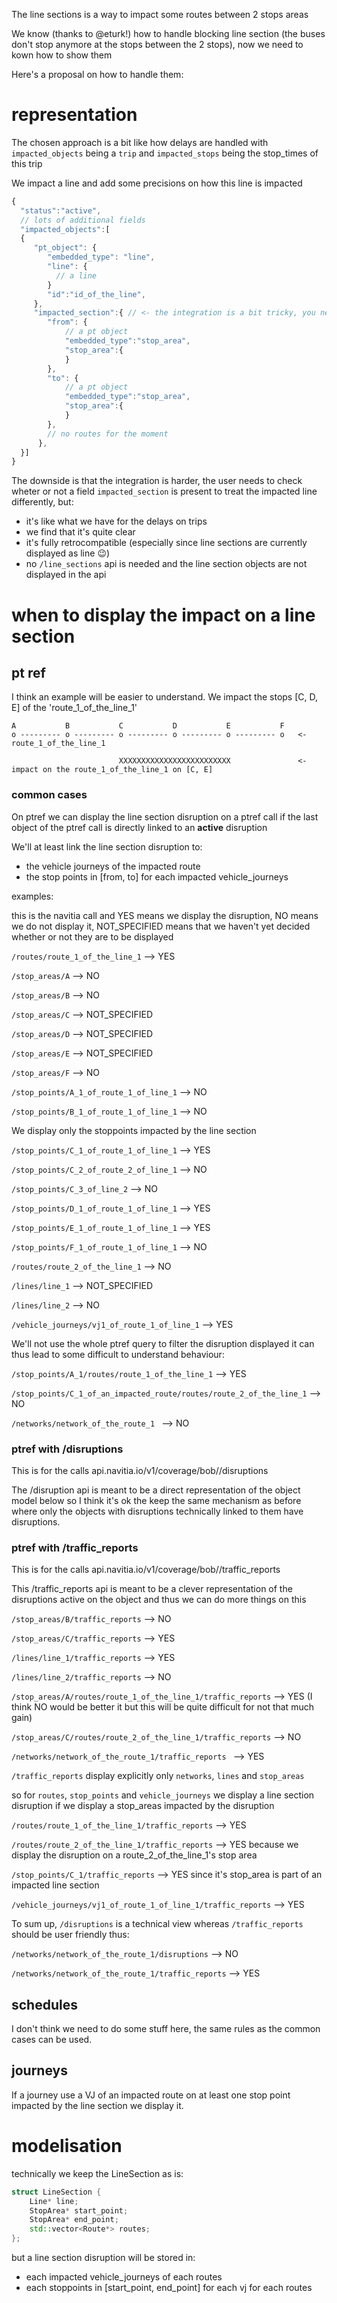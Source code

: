 The line sections is a way to impact some routes between 2 stops areas

We know (thanks to @eturk!) how to handle blocking line section (the buses don't stop anymore at the stops between the 2 stops), now we need to kown how to show them

Here's a proposal on how to handle them:

# representation

The chosen approach is a bit like how delays are handled with `impacted_objects` being a `trip` and `impacted_stops` being the stop_times of this trip

We impact a line and add some precisions on how this line is impacted

```javascript
{
  "status":"active",
  // lots of additional fields
  "impacted_objects":[
  {
     "pt_object": {
        "embedded_type": "line",
        "line": {
          // a line
        }
        "id":"id_of_the_line",
     }, 
     "impacted_section":{ // <- the integration is a bit tricky, you need to check this field to know the impact is on a line section
        "from": {
            // a pt object
            "embedded_type":"stop_area",
            "stop_area":{
            }
        },
        "to": {
            // a pt object
            "embedded_type":"stop_area",
            "stop_area":{
            }
        },
        // no routes for the moment
      },
  }]
}
```

The downside is that the integration is harder, the user needs to check wheter or not a field `impacted_section` is present to treat the impacted line differently, 
but:
* it's like what we have for the delays on trips
* we find that it's quite clear
* it's fully retrocompatible (especially since line sections are currently displayed as line :wink:)
* no `/line_sections` api is needed and the line section objects are not displayed in the api

# when to display the impact on a line section

## pt ref

I think an example will be easier to understand. We impact the stops [C, D, E] of the 'route_1_of_the_line_1'

```
A           B           C           D           E           F
o --------- o --------- o --------- o --------- o --------- o   <- route_1_of_the_line_1

                        XXXXXXXXXXXXXXXXXXXXXXXXX               <- impact on the route_1_of_the_line_1 on [C, E]
```

### common cases

On ptref we can display the line section disruption on a ptref call if the last object of the ptref call is directly linked to an **active** disruption

We'll at least link the line section disruption to:
* the vehicle journeys of the impacted route
* the stop points in [from, to] for each impacted vehicle_journeys

examples:

this is the navitia call and YES means we display the disruption, NO means we do not display it, 
NOT_SPECIFIED means that we haven't yet decided whether or not they are to be displayed

`/routes/route_1_of_the_line_1` --> YES

`/stop_areas/A`  --> NO

`/stop_areas/B`  --> NO

`/stop_areas/C`  --> NOT_SPECIFIED

`/stop_areas/D`  --> NOT_SPECIFIED

`/stop_areas/E`  --> NOT_SPECIFIED

`/stop_areas/F`  --> NO

`/stop_points/A_1_of_route_1_of_line_1`  --> NO

`/stop_points/B_1_of_route_1_of_line_1`  --> NO

We display only the stoppoints impacted by the line section

`/stop_points/C_1_of_route_1_of_line_1`  --> YES

`/stop_points/C_2_of_route_2_of_line_1`  --> NO

`/stop_points/C_3_of_line_2`  --> NO


`/stop_points/D_1_of_route_1_of_line_1`  --> YES

`/stop_points/E_1_of_route_1_of_line_1`  --> YES

`/stop_points/F_1_of_route_1_of_line_1`  --> NO


`/routes/route_2_of_the_line_1`  --> NO

`/lines/line_1`  -->  NOT_SPECIFIED

`/lines/line_2`  -->  NO

`/vehicle_journeys/vj1_of_route_1_of_line_1`  --> YES


We'll not use the whole ptref query to filter the disruption displayed it can thus lead to some difficult to understand behaviour:

`/stop_points/A_1/routes/route_1_of_the_line_1`  --> YES

`/stop_points/C_1_of_an_impacted_route/routes/route_2_of_the_line_1`  --> NO

`/networks/network_of_the_route_1 `  --> NO

### ptref with /disruptions

This is for the calls api.navitia.io/v1/coverage/bob/<some pt ref filters>/disruptions

The /disruption api is meant to be a direct representation of the object model below so I think it's ok the keep the same mechanism as before 
where only the objects with disruptions technically linked to them have disruptions.


### ptref with /traffic_reports

This is for the calls api.navitia.io/v1/coverage/bob/<some pt ref filters>/traffic_reports

This /traffic_reports api is meant to be a clever representation of the disruptions active on the object and thus we can do more things on this

`/stop_areas/B/traffic_reports`  --> NO

`/stop_areas/C/traffic_reports`  --> YES

`/lines/line_1/traffic_reports`  --> YES

`/lines/line_2/traffic_reports`  --> NO

`/stop_areas/A/routes/route_1_of_the_line_1/traffic_reports`  --> YES (I think NO would be better it but this will be quite difficult for not that much gain)

`/stop_areas/C/routes/route_2_of_the_line_1/traffic_reports`  --> NO

`/networks/network_of_the_route_1/traffic_reports `  --> YES

`/traffic_reports` display explicitly only `networks`, `lines` and `stop_areas`

so for `routes`, `stop_points` and `vehicle_journeys` we display a line section disruption if we display a stop_areas impacted by the disruption

`/routes/route_1_of_the_line_1/traffic_reports`  --> YES

`/routes/route_2_of_the_line_1/traffic_reports`  --> YES because we display the disruption on a route_2_of_the_line_1's stop area

`/stop_points/C_1/traffic_reports`  --> YES since it's stop_area is part of an impacted line section

`/vehicle_journeys/vj1_of_route_1_of_line_1/traffic_reports`  --> YES


To sum up, `/disruptions` is a technical view whereas `/traffic_reports` should be user friendly thus:

`/networks/network_of_the_route_1/disruptions`  --> NO

`/networks/network_of_the_route_1/traffic_reports`  --> YES


## schedules

I don't think we need to do some stuff here, the same rules as the common cases can be used.

## journeys

If a journey use a VJ of an impacted route on at least one stop point impacted by the line section we display it.


# modelisation

technically we keep the LineSection as is:

```c++
struct LineSection {
    Line* line;
    StopArea* start_point;
    StopArea* end_point;
    std::vector<Route*> routes;
};
```

but a line section disruption will be stored in:
* each impacted vehicle_journeys of each routes
* each stoppoints in [start_point, end_point] for each vj for each routes
